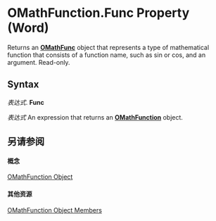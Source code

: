 
# OMathFunction.Func Property (Word)

Returns an  **[OMathFunc](c9acb683-6616-5f2e-d459-ea67b843c5d8.md)** object that represents a type of mathematical function that consists of a function name, such as sin or cos, and an argument. Read-only.


## Syntax

 _表达式_. **Func**

 _表达式_ An expression that returns an **[OMathFunction](2347ec7b-5e1a-8039-5fd0-195c08860cb5.md)** object.


## 另请参阅


#### 概念


[OMathFunction Object](2347ec7b-5e1a-8039-5fd0-195c08860cb5.md)
#### 其他资源


[OMathFunction Object Members](http://msdn.microsoft.com/library/5d3ecc44-4137-5730-b0cd-1776a006b621%28Office.15%29.aspx)